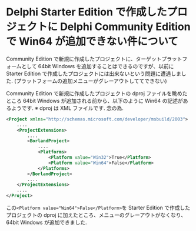 # Delphi Starter Edition で作成したプロジェクトに Delphi Community Edition で Win64 が追加できない件について

Community Edition で新規に作成したプロジェクトに、ターゲットプラットフォームとして 64bit Windows を追加することはできるのですが、以前に Starter Edition で作成したプロジェクトには出来ないという問題に遭遇しました. (プラットフォームの追加メニューがグレーアウトしててできない)

Community Edition で新規に作成したプロジェクトの dproj ファイルを眺めたところ 64bit Windows が追加される前から、以下のように Win64 の記述があるようです.
※ dproj は XML ファイルです. 念の為.

```xml
<Project xmlns="http://schemas.microsoft.com/developer/msbuild/2003">
    ....
    <ProjectExtensions>
        ....
        <BorlandProject>
            ....
            <Platforms>
                <Platform value="Win32">True</Platform>
                <Platform value="Win64">False</Platform>
            </Platforms>
        </BorlandProject>
        ....
    </ProjectExtensions>
    ....
</Project>
```

この`<Platform value="Win64">False</Platform>`を Starter Edition で作成したプロジェクトの dproj に加えたところ、メニューのグレーアウトがなくなり、64bit Windows が追加できました.
